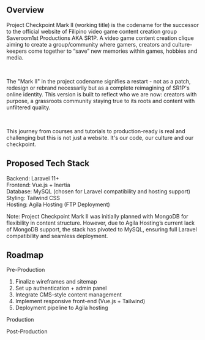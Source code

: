 ## Overview 

Project Checkpoint Mark II (working title) is the codename for the successor to the
official website of Filipino video game content creation group Saveroom1st Productions AKA SR1P. A video game content creation clique aiming to create a group/community where gamers, creators and culture-keepers come together to “save” new memories within games, hobbies and media.

<br>

The "Mark II" in the project codename signifies a restart - not as a patch, redesign or
rebrand necessarily but as a complete reimagining of SR1P's online identity. This version 
is built to reflect who we are now: creators with purpose, a grassroots community staying
true to its roots and content with unfiltered quality. 

<br>

This journey from courses and tutorials to production-ready is real and challenging but 
this is not just a website. It's our code, our culture and our checkpoint. 

## Proposed Tech Stack 
Backend: Laravel 11+ <br>
Frontend: Vue.js + Inertia <br>
Database: MySQL (chosen for Laravel compatibility and hosting support) <br>
Styling: Tailwind CSS <br>
Hosting: Agila Hosting (FTP Deployment) <br>

Note: Project Checkpoint Mark II was initially planned with MongoDB for flexibility in content structure. However, due to Agila Hosting’s current lack of MongoDB support, the stack has pivoted to MySQL, ensuring full Laravel compatibility and seamless deployment.

## Roadmap 

Pre-Production

1. Finalize wireframes and sitemap 
2. Set up authentication + admin panel
3. Integrate CMS-style content management
4. Implement responsive front-end (Vue.js + Tailwind)
5. Deployment pipeline to Agila hosting 

Production 

Post-Production
